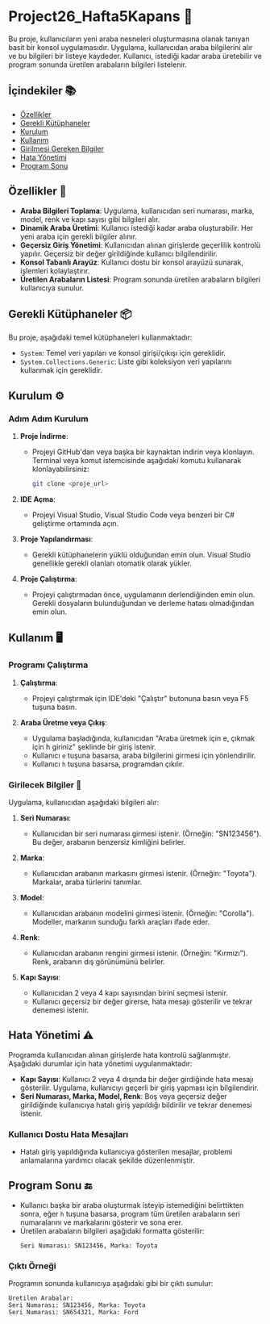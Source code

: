
# Project26_Hafta5Kapans 🚗

Bu proje, kullanıcıların yeni araba nesneleri oluşturmasına olanak tanıyan basit bir konsol uygulamasıdır. Uygulama, kullanıcıdan araba bilgilerini alır ve bu bilgileri bir listeye kaydeder. Kullanıcı, istediği kadar araba üretebilir ve program sonunda üretilen arabaların bilgileri listelenir.

## İçindekiler 📚

- [Özellikler](#özellikler)
- [Gerekli Kütüphaneler](#gerekli-kütüphaneler)
- [Kurulum](#kurulum)
- [Kullanım](#kullanım)
- [Girilmesi Gereken Bilgiler](#girilecek-bilgiler)
- [Hata Yönetimi](#hata-yönetimi)
- [Program Sonu](#program-sonu)


## Özellikler 🌟

- **Araba Bilgileri Toplama**: Uygulama, kullanıcıdan seri numarası, marka, model, renk ve kapı sayısı gibi bilgileri alır.
- **Dinamik Araba Üretimi**: Kullanıcı istediği kadar araba oluşturabilir. Her yeni araba için gerekli bilgiler alınır.
- **Geçersiz Giriş Yönetimi**: Kullanıcıdan alınan girişlerde geçerlilik kontrolü yapılır. Geçersiz bir değer girildiğinde kullanıcı bilgilendirilir.
- **Konsol Tabanlı Arayüz**: Kullanıcı dostu bir konsol arayüzü sunarak, işlemleri kolaylaştırır.
- **Üretilen Arabaların Listesi**: Program sonunda üretilen arabaların bilgileri kullanıcıya sunulur.

## Gerekli Kütüphaneler 📦

Bu proje, aşağıdaki temel kütüphaneleri kullanmaktadır:

- `System`: Temel veri yapıları ve konsol girişi/çıkışı için gereklidir.
- `System.Collections.Generic`: Liste gibi koleksiyon veri yapılarını kullanmak için gereklidir.

## Kurulum ⚙️

### Adım Adım Kurulum

1. **Proje İndirme**: 
   - Projeyi GitHub'dan veya başka bir kaynaktan indirin veya klonlayın. Terminal veya komut istemcisinde aşağıdaki komutu kullanarak klonlayabilirsiniz:
     ```bash
     git clone <proje_url>
     ```

2. **IDE Açma**: 
   - Projeyi Visual Studio, Visual Studio Code veya benzeri bir C# geliştirme ortamında açın.

3. **Proje Yapılandırması**: 
   - Gerekli kütüphanelerin yüklü olduğundan emin olun. Visual Studio genellikle gerekli olanları otomatik olarak yükler.

4. **Proje Çalıştırma**: 
   - Projeyi çalıştırmadan önce, uygulamanın derlendiğinden emin olun. Gerekli dosyaların bulunduğundan ve derleme hatası olmadığından emin olun.

## Kullanım 🖥️

### Programı Çalıştırma

1. **Çalıştırma**: 
   - Projeyi çalıştırmak için IDE'deki "Çalıştır" butonuna basın veya F5 tuşuna basın.
   
2. **Araba Üretme veya Çıkış**: 
   - Uygulama başladığında, kullanıcıdan "Araba üretmek için e, çıkmak için h giriniz" şeklinde bir giriş istenir.
   - Kullanıcı `e` tuşuna basarsa, araba bilgilerini girmesi için yönlendirilir.
   - Kullanıcı `h` tuşuna basarsa, programdan çıkılır.

### Girilecek Bilgiler 📝

Uygulama, kullanıcıdan aşağıdaki bilgileri alır:

1. **Seri Numarası**: 
   - Kullanıcıdan bir seri numarası girmesi istenir. (Örneğin: "SN123456"). Bu değer, arabanın benzersiz kimliğini belirler.
   
2. **Marka**: 
   - Kullanıcıdan arabanın markasını girmesi istenir. (Örneğin: "Toyota"). Markalar, araba türlerini tanımlar.
   
3. **Model**: 
   - Kullanıcıdan arabanın modelini girmesi istenir. (Örneğin: "Corolla"). Modeller, markanın sunduğu farklı araçları ifade eder.
   
4. **Renk**: 
   - Kullanıcıdan arabanın rengini girmesi istenir. (Örneğin: "Kırmızı"). Renk, arabanın dış görünümünü belirler.
   
5. **Kapı Sayısı**: 
   - Kullanıcıdan 2 veya 4 kapı sayısından birini seçmesi istenir. 
   - Kullanıcı geçersiz bir değer girerse, hata mesajı gösterilir ve tekrar denemesi istenir.

## Hata Yönetimi ⚠️

Programda kullanıcıdan alınan girişlerde hata kontrolü sağlanmıştır. Aşağıdaki durumlar için hata yönetimi uygulanmaktadır:

- **Kapı Sayısı**: Kullanıcı 2 veya 4 dışında bir değer girdiğinde hata mesajı gösterilir. Uygulama, kullanıcıyı geçerli bir giriş yapması için bilgilendirir.
- **Seri Numarası, Marka, Model, Renk**: Boş veya geçersiz değer girildiğinde kullanıcıya hatalı giriş yapıldığı bildirilir ve tekrar denemesi istenir.

### Kullanıcı Dostu Hata Mesajları

- Hatalı giriş yapıldığında kullanıcıya gösterilen mesajlar, problemi anlamalarına yardımcı olacak şekilde düzenlenmiştir.

## Program Sonu 🔚

- Kullanıcı başka bir araba oluşturmak isteyip istemediğini belirttikten sonra, eğer `h` tuşuna basarsa, program tüm üretilen arabaların seri numaralarını ve markalarını gösterir ve sona erer.
- Üretilen arabaların bilgileri aşağıdaki formatta gösterilir:
  ```
  Seri Numarası: SN123456, Marka: Toyota
  ```

### Çıktı Örneği

Programın sonunda kullanıcıya aşağıdaki gibi bir çıktı sunulur:

```
Üretilen Arabalar:
Seri Numarası: SN123456, Marka: Toyota
Seri Numarası: SN654321, Marka: Ford
```
